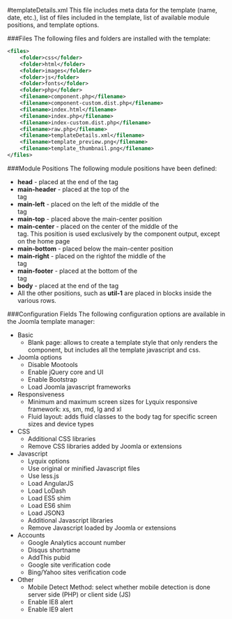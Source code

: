 #templateDetails.xml
This file includes meta data for the template (name, date, etc.), list of files included in the template, list of available module positions, and template options.

###Files
The following files and folders are installed with the template:
```xml
<files>
	<folder>css</folder>
	<folder>html</folder>
	<folder>images</folder>
	<folder>js</folder>
	<folder>fonts</folder>
	<folder>php</folder>
	<filename>component.php</filename>
	<filename>component-custom.dist.php</filename>
	<filename>index.html</filename>
	<filename>index.php</filename>
	<filename>index-custom.dist.php</filename>
	<filename>raw.php</filename>
	<filename>templateDetails.xml</filename>
	<filename>template_preview.png</filename>
	<filename>template_thumbnail.png</filename>
</files>
```

###Module Positions
The following module positions have been defined:
  * **head** - placed at the end of the <head> tag
  * **main-header** - placed at the top of the <main> tag
  * **main-left** - placed on the left of the middle of the <main> tag
  * **main-top** - placed above the main-center position
  * **main-center** - placed on the center of the middle of the <main> tag. This position is used exclusively by the component output, except on the home page
  * **main-bottom** - placed below the main-center position
  * **main-right** - placed on the rightof the middle of the <main> tag
  * **main-footer** - placed at the bottom of the <main> tag
  * **body** - placed at the end of the <body> tag
  * All the other positions, such as **util-1** are placed in blocks inside the various rows.

###Configuration Fields
The following configuration options are available in the Joomla template manager:

  * Basic
    * Blank page: allows to create a template style that only renders the component, but includes all the template javascript and css.
  * Joomla options
    * Disable Mootools
    * Enable jQuery core and UI
    * Enable Bootstrap
    * Load Joomla javascript frameworks
  * Responsiveness
    * Minimum and maximum screen sizes for Lyquix responsive framework: xs, sm, md, lg and xl
    * Fluid layout: adds fluid classes to the body tag for specific screen sizes and device types
  * CSS
    * Additional CSS libraries
    * Remove CSS libraries added by Joomla or extensions
  * Javascript
    * Lyquix options
    * Use original or minified Javascript files
    * Use less.js
    * Load AngularJS
    * Load LoDash
    * Load ES5 shim
    * Load ES6 shim
    * Load JSON3
    * Additional Javascript libraries
    * Remove Javascript loaded by Joomla or extensions
  * Accounts
    * Google Analytics account number
    * Disqus shortname
    * AddThis pubid
    * Google site verification code
    * Bing/Yahoo sites verification code
  * Other
    * Mobile Detect Method: select whether mobile detection is done server side (PHP) or client side (JS)
    * Enable IE8 alert
    * Enable IE9 alert
